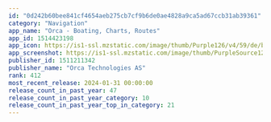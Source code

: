 ```yaml
---
id: "0d242b60bee841cf4654aeb275cb7cf9b6de0ae4828a9ca5ad67ccb31ab39361"
category: "Navigation"
app_name: "Orca - Boating, Charts, Routes"
app_id: 1514423198
app_icon: https://is1-ssl.mzstatic.com/image/thumb/Purple126/v4/59/de/b7/59deb762-80a4-8976-9ec4-458dfb7419dd/AppIcon-0-1x_U007emarketing-0-10-0-85-220.png/1024x1024bb.png
app_screenshot: https://is1-ssl.mzstatic.com/image/thumb/PurpleSource126/v4/1e/15/9c/1e159cd7-6fc0-b146-8845-f10942123723/d2f130d2-b2ab-4ab8-a737-a92eadfe79c0_AS_Mobile_Mesa_de_trabajo_1_copia_42.jpg/1284x2778bb.png
publisher_id: 1511211342
publisher_name: "Orca Technologies AS"
rank: 412
most_recent_release: 2024-01-31 00:00:00
release_count_in_past_year: 47
release_count_in_past_year_category: 10
release_count_in_past_year_top_in_category: 21
---
```

